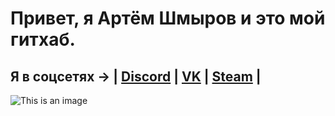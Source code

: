 # Привет, я Артём Шмыров и это мой гитхаб.

## Я в соцсетях -> | [Discord](https://discordapp.com/users/850769178448625714) | [VK](https://vk.com/tokyoowl) | [Steam](https://steamcommunity.com/id/tokyoowl/) |



![This is an image](https://android-obzor.com/wp-content/uploads/2022/02/10.gif)
